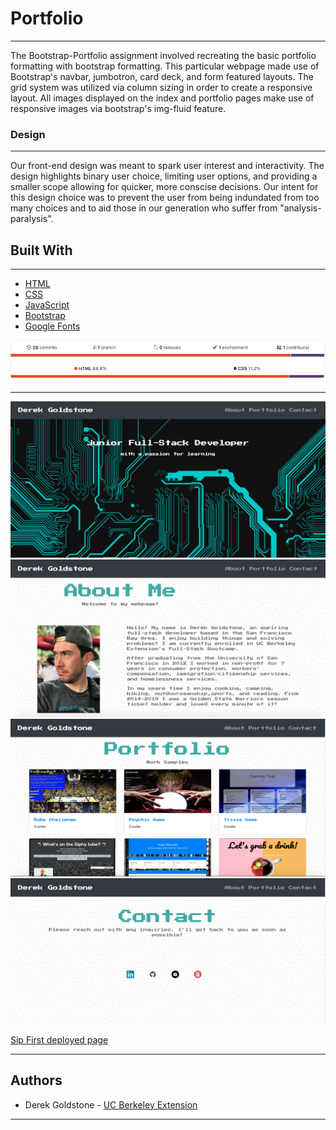 # Portfolio

___

The Bootstrap-Portfolio assignment involved recreating the basic portfolio formatting with bootstrap formatting. This particular webpage made use of Bootstrap's navbar, jumbotron, card deck, and form featured layouts. The grid system was utilized via column sizing in order to create a responsive layout. All images displayed on the index and portfolio pages make use of responsive images via bootstrap's img-fluid feature.  

### Design

---

Our front-end design was meant to spark user interest and interactivity. The design highlights binary user choice, limiting user options, and providing a smaller scope allowing for quicker, more conscise decisions. Our intent for this design choice was to prevent the user from being indundated from too many choices and to aid those in our generation who suffer from "analysis-paralysis".

## Built With

___

* [HTML](https://developer.mozilla.org/en-US/docs/Web/Guide/HTML/HTML5)
* [CSS](https://developer.mozilla.org/en-US/docs/Web/CSS)
* [JavaScript](https://developer.mozilla.org/en-US/docs/Web/JavaScript/Reference)
* [Bootstrap](https://getbootstrap.com/docs/4.3/getting-started/introduction/)
* [Google Fonts](https://developers.google.com/fonts/)

![Commits](/assets/images/screenshots/commits-graph.png)
![Graph](/assets/images/screenshots/graph-percentage.png)
___

![Landing Page](/assets/images/screenshots/landing-screenshot.png)
![About Me](/assets/images/screenshots/about-me-screenshot.png)
![Portfolio](/assets/images/screenshots/portfolio-screenshot.png)
![Contact](/assets/images/screenshots/contact-screenshot.png)

[Sip First deployed page](https://github.com/djgoldstone/Portfolio)

___

## Authors

* Derek Goldstone - [UC Berkeley Extension](https://www.linkedin.com/in/derek-goldstone-482884a3/)

___